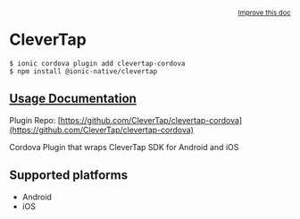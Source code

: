 <a style="float:right;font-size:12px;" href="http://github.com/ionic-team/ionic-native/edit/master/src/@ionic-native/plugins/clevertap/index.ts#L3">
  Improve this doc
</a>

# CleverTap

```
$ ionic cordova plugin add clevertap-cordova
$ npm install @ionic-native/clevertap
```

## [Usage Documentation](https://ionicframework.com/docs/native/clevertap/)

Plugin Repo: [https://github.com/CleverTap/clevertap-cordova](https://github.com/CleverTap/clevertap-cordova)

Cordova Plugin that wraps CleverTap SDK for Android and iOS

## Supported platforms
- Android
- iOS



